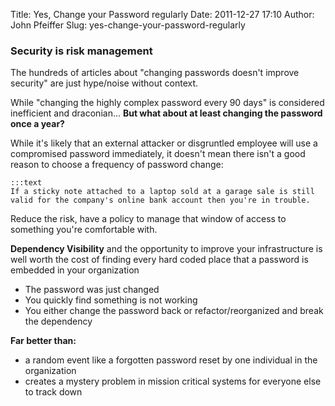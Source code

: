 Title: Yes, Change your Password regularly
Date: 2011-12-27 17:10
Author: John Pfeiffer
Slug: yes-change-your-password-regularly

### Security is risk management

The hundreds of articles about "changing passwords doesn't improve security" are just hype/noise without context.

While "changing the highly complex password every 90 days" is considered inefficient and draconian... 
**But what about at least changing the password once a year?**

While it's likely that an external attacker or disgruntled employee will use a compromised password immediately, it doesn't mean there isn't a good reason to choose a frequency of password change:

    :::text
    If a sticky note attached to a laptop sold at a garage sale is still valid for the company's online bank account then you're in trouble.

Reduce the risk, have a policy to manage that window of access to something you're comfortable with.

**Dependency Visibility** and the opportunity to improve your infrastructure is well worth the cost of finding every hard coded place that a password is embedded in your organization 

- The password was just changed
- You quickly find something is not working
- You either change the password back or refactor/reorganized and break the dependency

**Far better than:**
- a random event like a forgotten password reset by one individual in the organization
- creates a mystery problem in mission critical systems for everyone else to track down
